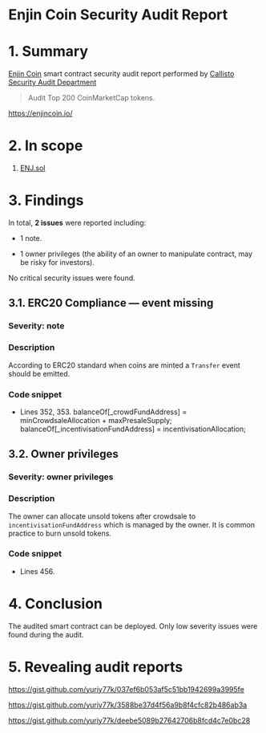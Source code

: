 # Enjin Coin Security Audit Report

# 1. Summary

[Enjin Coin](https://enjincoin.io/) smart contract security audit report performed by [Callisto Security Audit Department](https://github.com/EthereumCommonwealth/Auditing)

> Audit Top 200 CoinMarketCap tokens.

https://enjincoin.io/

# 2. In scope

1. [ENJ.sol](https://ropsten.etherscan.io/address/0xd9fbcb890aeafbd37852f614689b0c6d9ff05024#contracts)

# 3. Findings

In total, **2 issues** were reported including:

- 1 note.

- 1 owner privileges (the ability of an owner to manipulate contract, may be risky for investors).

No critical security issues were found.


## 3.1. ERC20 Compliance — event missing

### Severity: note

### Description

According to ERC20 standard when coins are minted a `Transfer` event should be emitted.

### Code snippet

* Lines 352, 353.
        balanceOf[_crowdFundAddress] = minCrowdsaleAllocation + maxPresaleSupply; 
        balanceOf[_incentivisationFundAddress] = incentivisationAllocation; 

## 3.2. Owner privileges

### Severity: owner privileges

### Description

The owner can allocate unsold tokens after crowdsale to `incentivisationFundAddress` which is managed by the owner. It is common practice to burn unsold tokens.

### Code snippet

* Lines 456.

# 4. Conclusion

The audited smart contract can be deployed. Only low severity issues were found during the audit.

# 5. Revealing audit reports

https://gist.github.com/yuriy77k/037ef6b053af5c51bb1942699a3995fe

https://gist.github.com/yuriy77k/3588be37d4f56a9b8f4cfc82b486ab3a

https://gist.github.com/yuriy77k/deebe5089b27642706b8fcd4c7e0bc28
